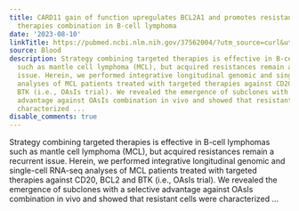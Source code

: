 ```yaml
---
title: CARD11 gain of function upregulates BCL2A1 and promotes resistance to targeted
  therapies combination in B-cell lymphoma
date: '2023-08-10'
linkTitle: https://pubmed.ncbi.nlm.nih.gov/37562004/?utm_source=curl&utm_medium=rss&utm_campaign=journals&utm_content=7603509&fc=None&ff=20230811181201&v=2.17.9.post6+86293ac
source: Blood
description: Strategy combining targeted therapies is effective in B-cell lymphomas
  such as mantle cell lymphoma (MCL), but acquired resistances remain a recurrent
  issue. Herein, we performed integrative longitudinal genomic and single-cell RNA-seq
  analyses of MCL patients treated with targeted therapies against CD20, BCL2 and
  BTK (i.e., OAsIs trial). We revealed the emergence of subclones with a selective
  advantage against OAsIs combination in vivo and showed that resistant cells were
  characterized ...
disable_comments: true
---
```

Strategy combining targeted therapies is effective in B-cell lymphomas such as mantle cell lymphoma (MCL), but acquired resistances remain a recurrent issue. Herein, we performed integrative longitudinal genomic and single-cell RNA-seq analyses of MCL patients treated with targeted therapies against CD20, BCL2 and BTK (i.e., OAsIs trial). We revealed the emergence of subclones with a selective advantage against OAsIs combination in vivo and showed that resistant cells were characterized ...